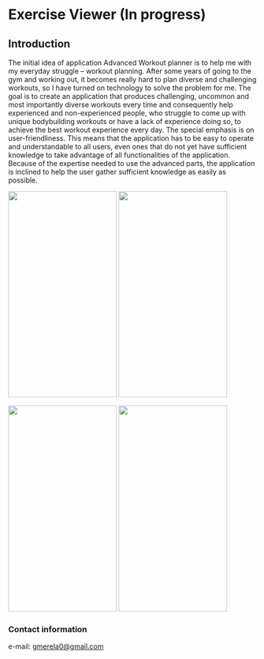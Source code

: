# Exercise Viewer (In progress)

## Introduction
The initial idea of application Advanced Workout planner is to help me with my everyday struggle – workout planning.
After some years of going to the gym and working out, it becomes really hard to plan diverse and challenging workouts, so I have turned on technology to solve the problem for me.
The goal is to create an application that produces challenging, uncommon and most importantly diverse workouts every time and consequently help experienced and non-experienced people, who struggle to come up with unique bodybuilding workouts or have a lack of experience doing so, to achieve the best workout experience every day.
The special emphasis is on user-friendliness.
This means that the application has to be easy to operate and understandable to all users, even ones that do not yet have sufficient knowledge to take advantage of all functionalities of the application.
Because of the expertise needed to use the advanced parts, the application is inclined to help the user gather sufficient knowledge as easily as possible.

<p float="left">
<img src="https://github.com/gaspermerela/advanced_workout_planner_demo/blob/master/screenshots/Main_Screen.jpg" width="220" height="417" />

<img src="https://github.com/gaspermerela/advanced_workout_planner_demo/blob/master/screenshots/Exercises_Display.jpg" width="220" height="417" />

</p>

<p float="left">
<img src="https://github.com/gaspermerela/advanced_workout_planner_demo/blob/master/screenshots/Filters_Display.jpg" width="220" height="417" />

<img src="https://github.com/gaspermerela/advanced_workout_planner_demo/blob/master/screenshots/Gif_Display.jpg" width="220" height="417" />
</p>


### Contact information
e-mail: gmerela0@gmail.com
